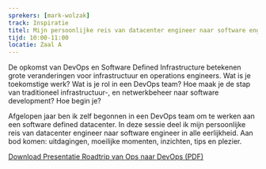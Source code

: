 ```yaml
---
sprekers: [mark-wolzak]
track: Inspiratie
titel: Mijn persoonlijke reis van datacenter engineer naar software engineer
tijd: 10:00-11:00
locatie: Zaal A
---
```

De opkomst van DevOps en Software Defined Infrastructure betekenen grote veranderingen voor infrastructuur en operations engineers. Wat is je toekomstige werk? Wat is je rol in een DevOps team? Hoe maak je de stap van traditioneel infrastructuur-, en netwerkbeheer naar software development? Hoe begin je?

Afgelopen jaar ben ik zelf begonnen in een DevOps team om te werken aan een software defined datacenter. In deze sessie deel ik mijn persoonlijke reis van datacenter engineer naar software engineer in alle eerlijkheid. Aan bod komen: uitdagingen, moeilijke momenten, inzichten, tips en plezier. 
<div class="well col-sm-12">

<a href="/assets/TripToDevopMarkWolzaks.pdf " target="_blank"><span class="btn btn-warning">Download Presentatie Roadtrip van Ops naar DevOps (PDF)</span></a>

&nbsp;

</div>
